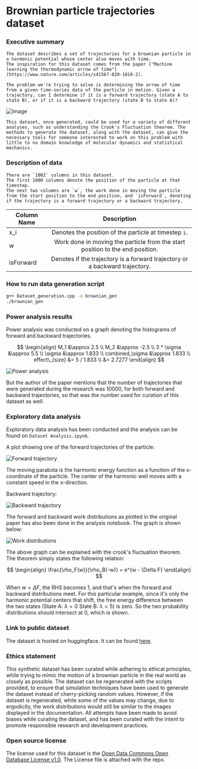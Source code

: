 # Brownian particle trajectories dataset 

### Executive summary
    The dataset describes a set of trajectories for a brownian particle in a harmonic potential whose center also moves with time.
    The inspiration for this dataset comes from the paper ["Machine learning the thermodynamic arrow of time"](https://www.nature.com/articles/s41567-020-1018-2).

    The problem we're trying to solve is determining the arrow of time from a given time-series data of the particle in motion. Given a trajectory, can I determine if it is a forward trajectory (state A to state B), or if it is a backward trajectory (state B to state A)?

![Image](./images/Visual_representation.png)

    This dataset, once generated, could be used for a variety of different analyses, such as understanding the Crook's Fluctuation theorem. The methods to generate the dataset, along with the dataset, can give the necessary tools for someone interested to work on this problem with little to no domain knowledge of molecular dynamics and statistical mechanics.


### Description of data

    There are `1002` columns in this dataset.
    The first 1000 columns denote the position of the particle at that timestep. 
    The next two columns are `w`, the work done in moving the particle from the start position to the end position, and `isForward`, denoting if the trajectory is a forward trajectory or a backward trajectory.

| Column Name     | Description           | 
| ------------- |:-------------:| 
| x_i    | Denotes the position of the particle at timestep `i`. |
| w      | Work done in moving the particle from the start position to the end position.      |
| isForward | Denotes if the trajectory is a forward trajectory or a backward trajectory.     | 

### How to run data generation script

```bash
g++ Dataset_generation.cpp -o brownian_gen
./brownian_gen
```

### Power analysis results

Power analysis was conducted on a graph denoting the histograms of forward and backward trajectories.

$$
\begin{align}
    M_1 &\approx 2.5 \\        
    M_2 &\approx -2.5 \\
    3 * \sigma &\approx 5.5 \\
    \sigma &\approx 1.833 \\
    combined_\sigma &\approx 1.833 \\
    effect\_{size} &= 5 / 1.833 \\
    &= 2.7277
\end{align}
$$

![Power analysis](./images/Power_analysis_distributions.png)

But the author of the paper mentions that the number of trajectories that were generated during the research was 10000, for both forward and backward trajectories, so that was the number used for curation of this dataset as well.

### Exploratory data analysis

Exploratory data analysis has been conducted and the analysis can be found on `Dataset Analysis.ipynb`.

A plot showing one of the forward trajectories of the particle:

![Forward trajectory](./images/anim0.gif)

The moving parabola is the harmonic energy function as a function of the x-coordinate of the particle. The center of the harmonic well moves with a constant speed in the x-direction.

Backward trajectory:

![Backward trajectory](./images/anim1.gif)

The forward and backward work distributions as plotted in the original paper has also been done in the analysis notebook. The graph is shown below:

![Work distributions](./images/work_distribution_graph.png)

The above graph can be explained with the crook's fluctuation theorem. The theorem simply states the following relation:

$$
\begin{align}
    \frac{\rho_F(w)}{\rho_B(-w)} = e^{w - \Delta F}
\end{align}
$$

When $w = \Delta F$, the RHS becomes 1, and that's when the forward and backward distributions meet. For this particular example, since it's only the harmonic potential centers that shift, the free energy difference between the two states (State A:  $\lambda = 0$ State B: $\lambda = 5$) is zero. So the two probability distributions should intersect at 0, which is shown.

### Link to public dataset

The dataset is hosted on huggingface. It can be found [here](https://huggingface.co/datasets/skbadani/BrownianTimeSeries).

### Ethics statement

This synthetic dataset has been curated while adhering to ethical principles, while trying to mimic the motion of a brownian particle in the real world as closely as possible. The dataset can be regenerated with the scripts provided, to ensure that simulation techniques have been used to generate the dataset instead of cherry-picking random values. However, if the dataset is regenerated, while some of the values may change, due to ergodicity, the work distributions would still be similar to the images displayed in the documentation. All attempts have been made to avoid biases while curating the dataset, and has been curated with the intent to promote responsible research and development practices.

### Open source license

The license used for this dataset is the [Open Data Commons Open Database License v1.0](https://choosealicense.com/licenses/odbl-1.0/). The License file is attached with the repo.